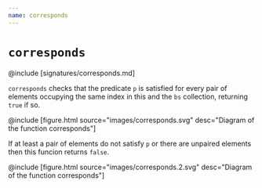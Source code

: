 ```yaml
---
name: corresponds
---
```


# `corresponds`

@include [signatures/corresponds.md]

`corresponds` checks that the predicate `p` is satisfied for every pair of elements occupying the same
index in this and the `bs` collection, returning `true` if so.

@include [figure.html source="images/corresponds.svg" desc="Diagram of the function corresponds"]

If at least a pair of elements do not satisfy `p` or there are unpaired elements then this funcion
returns `false`.

@include [figure.html source="images/corresponds.2.svg" desc="Diagram of the function corresponds"]
